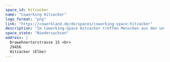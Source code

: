 ```yaml
---
space_id: hitzacker
name: "Coworking Hitzacker"
logo_format: "png"
link: "https://coworkland.de/de/spaces/coworking-space-hitzacker"
description: "Im Coworking-Space Hitzacker treffen Menschen aus den unterschiedlichsten Branchen aufeinander: Gärtner, Digitalarbeiter, Architekten, Künstlerinnen – wer seinen Horizont erweitern möchte, findet hier leicht spannende Mitmenschen für den inspirierenden Austausch.  Hitzacker selbst bietet eine ganze Reihe kleiner Läden und Lokale, die bei einem Gang über die Stadtinsel zur Mittagspause keine Wünsche offenlassen. Wer die Ruhe genießen möchte, erreicht in einem fünfminütigen Spaziergang den Sandstrand an der Elbe. Über den Bahnhof Hitzacker erreichen die Coworker auch ohne Auto den verträumten Ort.  Der Coworking-Space erstreckt sich über insgesamt 120 Quadratmeter. Er unterteilt sich in eine große luftige Bürofläche sowie kleinere Räume für Meetings und ungestörtes Arbeiten. Der große Raum kann auch flexibel für Veranstaltungen mit bis zu 50 Personen genutzt werden. Ein großes Schaufenster zu Straße hin bietet Möglichkeiten für Ausstellungen und kreative Projekte."
space_state: "Niedersachsen"
address: |
  Drawehnertorstrasse 15 <br>
  29456
  Hitzacker (Elbe)
---
```

